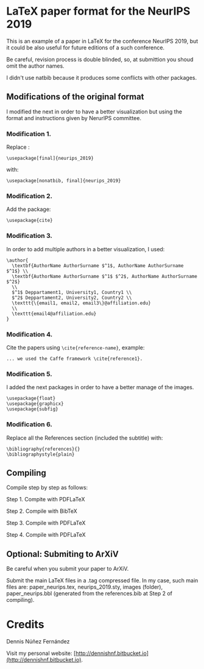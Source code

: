 
LaTeX paper format for the NeurIPS 2019
=======================================

This is an example of a paper in LaTeX for the conference NeurIPS 2019, but it could be also useful for future editions of a such conference.

Be careful, revision process is double blinded, so, at submittion you shoud omit the author names.

I didn't use natbib because it produces some conflicts with other packages.


## Modifications of the original format ##

I modified the next in order to have a better visualization but using the format and instructions given by NerurIPS committee.

### Modification 1. ### 

Replace :

```
\usepackage[final]{neurips_2019}
```

with:

```
\usepackage[nonatbib, final]{neurips_2019}

```

### Modification 2. ###

Add the package:

```
\usepackage{cite}
```

### Modification 3. ###

In order to add multiple authors in a better visualization, I used:

```
\author{
  \textbf{AuthorName AuthorSurname $^1$, AuthorName AuthorSurname $^1$} \\ 
  \textbf{AuthorName AuthorSurname $^1$ $^2$, AuthorName AuthorSurname $^2$}
  \\
  $^1$ Deppartament1, University1, Country1 \\ 
  $^2$ Deppartament2, University2, Country2 \\
  \texttt{\{email1, email2, email3\}@affiliation.edu} 
  \\
  \texttt{email4@affiliation.edu} 
}
```

### Modification 4. ###

Cite the papers using ```\cite{reference-name}```, example:

```
... we used the Caffe framework \cite{reference1}.
```

### Modification 5. ###

I added the next packages in order to have a better manage of the images.

```
\usepackage{float}
\usepackage{graphicx}
\usepackage{subfig}
```

### Modification 6. ###

Replace all the References section (included the subtitle) with:

```
\bibliography{references}{}
\bibliographystyle{plain}
```

## Compiling ##

Compile step by step as follows:

Step 1. Compite with PDFLaTeX

Step 2. Compile with BibTeX

Step 3. Compile with PDFLaTeX

Step 4. Compile with PDFLaTeX


## Optional: Submiting to ArXiV ##

Be careful when you submit your paper to ArXiV.

Submit the main LaTeX files in a .tag compressed file. In my case, such main files are: paper_neurips.tex, neurips_2019.sty, images (folder), paper_neurips.bbl (generated from the references.bib at Step 2 of compiling).


# Credits #

Dennis Núñez Fernández

Visit my personal website: [http://dennishnf.bitbucket.io](http://dennishnf.bitbucket.io).

